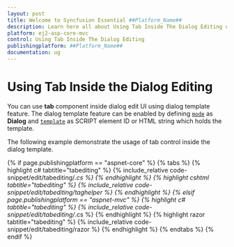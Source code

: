 ```yaml
---
layout: post
title: Welcome to Syncfusion Essential ##Platform_Name##
description: Learn here all about Using Tab Inside The Dialog Editing of Syncfusion Essential ##Platform_Name## widgets based on HTML5 and jQuery.
platform: ej2-asp-core-mvc
control: Using Tab Inside The Dialog Editing
publishingplatform: ##Platform_Name##
documentation: ug
---
```



# Using Tab Inside the Dialog Editing

You can use **tab** component inside dialog edit UI using dialog template feature. The dialog template feature can be enabled by defining [`mode`](https://help.syncfusion.com/cr/aspnetcore-js2/Syncfusion.EJ2.Grids.GridEditSettings.html#Syncfusion_EJ2_Grids_GridEditSettings_Mode) as **Dialog** and [`template`](https://help.syncfusion.com/cr/aspnetcore-js2/Syncfusion.EJ2.Grids.GridEditSettings.html#Syncfusion_EJ2_Grids_GridEditSettings_Template) as SCRIPT element ID or HTML string which holds the template.

The following example demonstrate the usage of tab control inside the dialog template.

{% if page.publishingplatform == "aspnet-core" %}
{% tabs %}
{% highlight c# tabtitle="tabediting" %}
{% include_relative code-snippet/edit/tabediting/*.cs %}
{% endhighlight %}
{% highlight cshtml tabtitle="tabediting" %}
{% include_relative code-snippet/edit/tabediting/taghelper %}
{% endhighlight %}
{% elsif page.publishingplatform == "aspnet-mvc" %}
{% highlight c# tabtitle="tabediting" %}
{% include_relative code-snippet/edit/tabediting/*.cs %}
{% endhighlight %}
{% highlight razor tabtitle="tabediting" %}
{% include_relative code-snippet/edit/tabediting/razor %}
{% endhighlight %}
{% endtabs %}
{% endif %}


